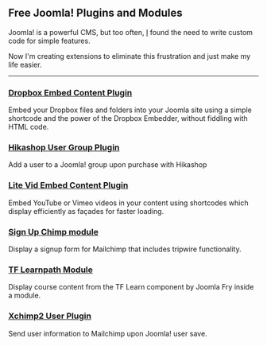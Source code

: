 ## Free Joomla! Plugins and Modules

Joomla! is a powerful CMS, but too often, [I](https://brettvachon.com) found the need to write custom code for simple features.

Now I'm creating extensions to eliminate this frustration and just make my life easier.
___
### [Dropbox Embed Content Plugin](./dropboxembed.html)
Embed your Dropbox files and folders into your Joomla site using a simple shortcode and the power of the Dropbox Embedder, without fiddling with HTML code.

### [Hikashop User Group Plugin](./hikashop-user-group.html)
Add a user to a Joomla! group upon purchase with Hikashop

### [Lite Vid Embed Content Plugin](./litevidembed.html)
Embed YouTube or Vimeo videos in your content using shortcodes which display efficiently as façades for faster loading.

### [Sign Up Chimp module](./signupchimp.html)
Display a signup form for Mailchimp that includes tripwire functionality.

### [TF Learnpath Module](./tflearnpath.html)
Display course content from the TF Learn component by Joomla Fry inside a module.

### [Xchimp2 User Plugin](Xchimp2)
Send user information to Mailchimp upon Joomla! user save.
